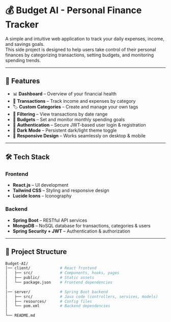 # 💰 Budget AI - Personal Finance Tracker

A simple and intuitive web application to track your daily expenses, income, and savings goals.  
This side project is designed to help users take control of their personal finances by categorizing transactions, setting budgets, and monitoring spending trends.

---

## 🚀 Features

- 📊 **Dashboard** – Overview of your financial health  
- 💸 **Transactions** – Track income and expenses by category  
- 🏷️ **Custom Categories** – Create and manage your own tags  
- 📅 **Filtering** – View transactions by date range  
- 🎯 **Budgets** – Set and monitor monthly spending goals  
- 🔐 **Authentication** – Secure JWT-based user login & registration  
- 🌙 **Dark Mode** – Persistent dark/light theme toggle  
- 📱 **Responsive Design** – Works seamlessly on desktop & mobile  

---

## 🛠️ Tech Stack

### Frontend
- **React.js** – UI development  
- **Tailwind CSS** – Styling and responsive design  
- **Lucide Icons** – Iconography  

### Backend
- **Spring Boot** – RESTful API services  
- **MongoDB** – NoSQL database for transactions, categories & users  
- **Spring Security + JWT** – Authentication & authorization  

---

## 📂 Project Structure

```bash
Budget-AI/
│── client/             # React frontend
│   ├── src/            # Components, hooks, pages
│   ├── public/         # Static assets
│   └── package.json    # Frontend dependencies
│
│── server/             # Spring Boot backend
│   ├── src/            # Java code (controllers, services, models)
│   ├── resources/      # Config files
│   └── pom.xml         # Backend dependencies
│
└── README.md
